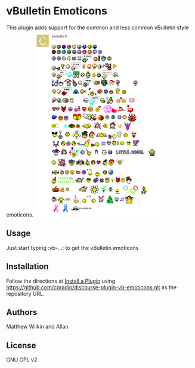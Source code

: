 # vBulletin Emoticons

This plugin adds support for the common and less common vBulletin style emoticons.
![](https://raw.githubusercontent.com/cpradio/discourse-plugin-vb-emoticons/master/screenshot.png)

## Usage

Just start typing :vb-...: to get the vBulletin emoticons

## Installation

Follow the directions at [Install a Plugin](https://meta.discourse.org/t/install-a-plugin/19157) using https://github.com/cpradio/discourse-plugin-vb-emoticons.git as the repository URL.

## Authors

Matthew Wilkin and Allan

## License

GNU GPL v2

